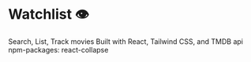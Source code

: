 # Watchlist 👁

Search, List, Track movies
Built with React, Tailwind CSS, and TMDB api
npm-packages: react-collapse
